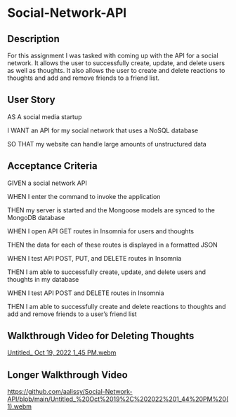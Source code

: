 # Social-Network-API

## Description
For this assignment I was tasked with coming up with the API for a social network. It allows the user to successfully create, update, and delete users as well as thoughts. It also allows the user to create and delete reactions to thoughts and add and remove friends to a friend list.

## User Story
AS A social media startup

I WANT an API for my social network that uses a NoSQL database

SO THAT my website can handle large amounts of unstructured data

## Acceptance Criteria
GIVEN a social network API

WHEN I enter the command to invoke the application

THEN my server is started and the Mongoose models are synced to the MongoDB database

WHEN I open API GET routes in Insomnia for users and thoughts

THEN the data for each of these routes is displayed in a formatted JSON

WHEN I test API POST, PUT, and DELETE routes in Insomnia

THEN I am able to successfully create, update, and delete users and thoughts in my database

WHEN I test API POST and DELETE routes in Insomnia

THEN I am able to successfully create and delete reactions to thoughts and add and remove friends to a user’s friend list

## Walkthrough Video for Deleting Thoughts
[Untitled_ Oct 19, 2022 1_45 PM.webm](https://user-images.githubusercontent.com/32420245/196778453-f9c45404-7a0e-4d6f-a015-e0cbfc8de0af.webm)

## Longer Walkthrough Video
https://github.com/aalissy/Social-Network-API/blob/main/Untitled_%20Oct%2019%2C%202022%201_44%20PM%20(1).webm
